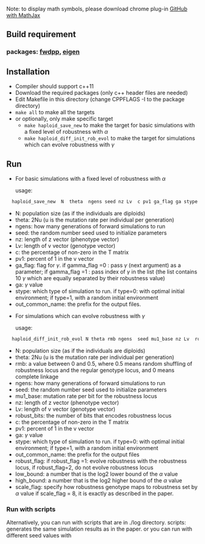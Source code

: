 
Note: to display math symbols, please download chrome plug-in [GitHub with MathJax](https://chrome.google.com/webstore/detail/github-with-mathjax/ioemnmodlmafdkllaclgeombjnmnbima?hl=en)

## Build requirement
### packages: [fwdpp](https://github.com/molpopgen/fwdpp), [eigen](http://eigen.tuxfamily.org/index.php?title=Main_Page)

## Installation
- Compiler should support c++11
- Download the required packages (only c++ header files are needed)
- Edit Makefile in this directory (change CPPFLAGS -I to the package directory)
- `make all` to make all the targets
- or optionally, only make specific target
  +  `make haploid_save_new` to make the target for basic simulations with a fixed level of robustness with  $\alpha$
  + `make haploid_diff_init_rob_evol` to make the target for simulations which can evolve robustness with $\gamma$

## Run
- For basic simulations with a fixed level of robustness with  $\alpha$

  usage:

```bash
  haploid_save_new  N  theta  ngens seed nz Lv  c pv1 ga_flag ga stype out_common_name
```
  + N: population size (as if the individuals are diploids)
  + theta: 2Nu (u is the mutation rate per individual per generation)
  + ngens: how many generations of forward simulations to run
  + seed: the random number seed used to initialize parameters
  + nz: length of z vector (phenotype vector)
  + Lv: length of v vector (genotype vector)
  + c: the percentage of non-zero in the T matrix
  + pv1: percent of 1 in the v vector
  + ga_flag: flag for $\gamma$. if gamma_flag =0 : pass $\gamma$ (next argument) as a parameter;
    if gamma_flag =1 :  pass index of $\gamma$ in the list (the list contains 10 $\gamma$ which are equally separated by their robustness value)
  + ga: $\gamma$ value
  + stype: which type of simulation to run. if type=0: with optimal initial environment; if type=1, with a random initial environment
  + out_common_name: the prefix for the output files.

- For simulations which can evolve robustness with $\gamma$

  usage:

```bash
  haploid_diff_init_rob_evol N theta rmb ngens  seed mu1_base nz Lv  robust_bits  c pv1 ga stype out_common_name   robust_flag  low_bound high_bound  scale_flag
```

  + N: population size (as if the individuals are diploids)
  + theta: 2Nu (u is the mutation rate per individual per generation)
  + rmb: a value between 0 and 0.5, where 0.5 means random shuffling of robustness locus and the regular genotype locus, and 0 means complete linkage
  + ngens: how many generations of forward simulations to run
  + seed: the random number seed used to initialize parameters
  + mu1_base: mutation rate per bit for the robustness locus
  + nz: length of z vector (phenotype vector)
  + Lv: length of v vector (genotype vector)
  + robust_bits: the number of bits that encodes robustness locus
  + c: the percentage of non-zero in the T matrix
  + pv1: percent of 1 in the v vector
  + ga: $\gamma$ value
  + stype: which type of simulation to run. if type=0: with optimal initial environment; if type=1, with a random initial environment
  + out_common_name: the prefix for the output files
  + robust_flag: if robust_flag =1: evolve robustness with the robustness locus, if robust_flag=2, do not evolve robustness locus
  + low_bound: a number that is the log2 lower bound of the $\alpha$ value
  + high_bound:  a number that is the log2 higher bound of the $\alpha$ value
  + scale_flag: specify how robustness genotype maps to robustness set by $\alpha$ value
    if scale_flag = 8, it is exactly as described in the paper.

### Run with scripts
Alternatively, you can run with scripts that are in ./log directory.
scripts: generates the same simulation results as in the paper.
or you can run with different seed values with
